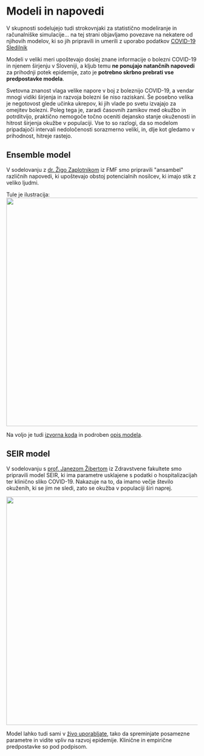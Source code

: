 # Modeli in napovedi

V skupnosti sodelujejo tudi strokovnjaki za statistično modeliranje in računalniške simulacije...
na tej strani objavljamo povezave na nekatere od njihovih modelov, ki so jih pripravili in umerili z uporabo podatkov [COVID-19 Sledilnik](covid-19.sledilnik.org) 

Modeli v veliki meri upoštevajo doslej znane informacije o bolezni COVID-19 in njenem širjenju v Sloveniji, a kljub temu **ne ponujajo natančnih napovedi** za prihodnji potek epidemije, zato je **potrebno skrbno prebrati vse predpostavke modela**.

Svetovna znanost vlaga velike napore v boj z boleznijo COVID-19, a vendar mnogi vidiki širjenja in razvoja bolezni še niso raziskani. Še posebno velika je negotovost glede učinka ukrepov, ki jih vlade po svetu izvajajo za omejitev bolezni. Poleg tega je, zaradi časovnih zamikov med okužbo in potrditvijo, praktično nemogoče točno oceniti dejansko stanje okuženosti in hitrost širjenja okužbe v populaciji. Vse to so razlogi, da so modelom pripadajoči intervali nedoločenosti sorazmerno veliki, in, dlje kot gledamo v prihodnost, hitreje rastejo.

## Ensemble model
V sodelovanju z [dr. Žigo Zaplotnikom](https://twitter.com/ZaplotnikZiga) iz FMF smo pripravili "ansambel" različnih napovedi, ki upoštevajo obstoj potencialnih nosilcev, ki imajo stik z veliko ljudmi.

Tule je ilustracija:
<img src="https://fiz.fmf.uni-lj.si/~zaplotnikz/2020_03_28/plot/potek_pandemije12_share.png" width="600">

Na voljo je tudi [izvorna koda](https://github.com/zaplotnik/korona/tree/master/code) in podroben [opis modela](http://stat.columbia.edu/~jakulin/Covid/3.28.zaplotnik.model.pdf).


## SEIR model
V sodelovanju s [prof. Janezom Žibertom](https://pacs.zf.uni-lj.si/janez-zibert/) iz Zdravstvene fakultete smo pripravili model SEIR, ki ima parametre usklajene s podatki o hospitalizacijah ter klinično sliko COVID-19. Nakazuje na to, da imamo večje število okuženih, ki se jim ne sledi, zato se okužba v populaciji širi naprej.

<img src="https://covid-19.sledilnik.org/images/20200403-model-jzibert.png" width="600">

Model lahko tudi sami v [živo uporabljate](https://pacs.zf.uni-lj.si/statistika/simulacija-sirjenja-covid-19/), tako da spreminjate posamezne parametre in vidite vpliv na razvoj epidemije. Klinične in empirične predpostavke so pod podpisom.



